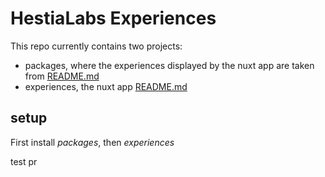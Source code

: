 # HestiaLabs Experiences

This repo currently contains two projects:
- packages, where the experiences displayed by the nuxt app are taken from [README.md](packages/README.md)
- experiences, the nuxt app [README.md](experiences/README.md)

## setup
First install *packages*, then *experiences*



test pr

